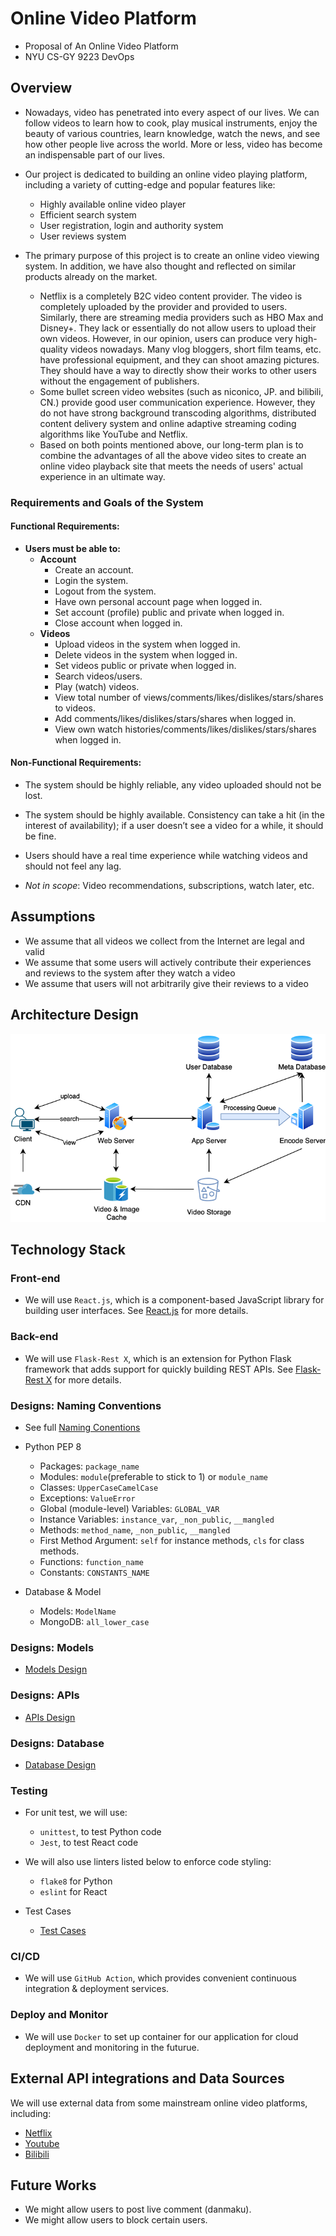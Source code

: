 # Online Video Platform
- Proposal of An Online Video Platform
- NYU CS-GY 9223 DevOps

## Overview
- Nowadays, video has penetrated into every aspect of our lives. We can follow videos to learn how to cook, play musical instruments, enjoy the beauty of various countries, learn knowledge, watch the news, and see how other people live across the world. More or less, video has become an indispensable part of our lives.
- Our project is dedicated to building an online video playing platform, including a variety of cutting-edge and popular features like:
  - Highly available online video player
  - Efficient search system
  - User registration, login and authority system
  - User reviews system
  
- The primary purpose of this project is to create an online video viewing system. In addition, we have also thought and reflected on similar products already on the market. 
  - Netflix is a completely B2C video content provider. The video is completely uploaded by the provider and provided to users. Similarly, there are streaming media providers such as HBO Max and Disney+. They lack or essentially do not allow users to upload their own videos. However, in our opinion, users can produce very high-quality videos nowadays. Many vlog bloggers, short film teams, etc. have professional equipment, and they can shoot amazing pictures. They should have a way to directly show their works to other users without the engagement of publishers. 
  - Some bullet screen video websites (such as niconico, JP. and bilibili, CN.) provide good user communication experience. However, they do not have strong background transcoding algorithms, distributed content delivery system and online adaptive streaming coding algorithms like YouTube and Netflix. 
  - Based on both points mentioned above, our long-term plan is to combine the advantages of all the above video sites to create an online video playback site that meets the needs of users' actual experience in an ultimate way.

### Requirements and Goals of the System

#### Functional Requirements:
- **Users must be able to:**
  - **Account**
    - Create an account.
    - Login the system.
    - Logout from the system.
    - Have own personal account page when logged in.
    - Set account (profile) public and private when logged in.
    - Close account when logged in.
  - **Videos**
    - Upload videos in the system when logged in.
    - Delete videos in the system when logged in.
    - Set videos public or private when logged in.
    - Search videos/users.
    - Play (watch) videos.
    - View total number of views/comments/likes/dislikes/stars/shares to videos.
    - Add comments/likes/dislikes/stars/shares when logged in.
    - View own watch histories/comments/likes/dislikes/stars/shares when logged in.
  
#### Non-Functional Requirements:
- The system should be highly reliable, any video uploaded should not be lost.
- The system should be highly available. Consistency can take a hit (in the interest of availability); if a user doesn’t see a video for a while, it should be fine.
- Users should have a real time experience while watching videos and should not feel any lag.

- *Not in scope*: Video recommendations, subscriptions, watch later, etc.


## Assumptions

- We assume that all videos we collect from the Internet are legal and valid
- We assume that some users will actively contribute their experiences and reviews to the system after they watch a video
- We assume that users will not arbitrarily give their reviews to a video

## Architecture Design

![Architecture Design Diagram](./ArchitectureDesign_resize.png)

## Technology Stack

### Front-end

- We will use `React.js`, which is a component-based JavaScript library for building user interfaces. See [React.js](https://reactjs.org/) for more details.

### Back-end

- We will use `Flask-Rest X`, which is an extension for Python Flask framework that adds support for quickly building REST APIs. See [Flask-Rest X](https://flask-restx.readthedocs.io/en/latest/) for more details.

### Designs: Naming Conventions
- See full [Naming Conentions](NamingConventions.md)

- Python PEP 8
  - Packages: `package_name`
  - Modules: `module`(preferable to stick to 1) or `module_name`
  - Classes: `UpperCaseCamelCase`
  - Exceptions: `ValueError`
  - Global (module-level) Variables: `GLOBAL_VAR`
  - Instance Variables: `instance_var`, `_non_public`, `__mangled`
  - Methods: `method_name`, `_non_public`, `__mangled`
  - First Method Argument: `self` for instance methods, `cls` for class methods.
  - Functions: `function_name`
  - Constants: `CONSTANTS_NAME`

- Database & Model
  - Models: `ModelName`
  - MongoDB: `all_lower_case`

### Designs: Models
- [Models Design](Models.md)

### Designs: APIs
- [APIs Design](APIs.md)

### Designs: Database
- [Database Design](Database.md)

### Testing
- For unit test, we will use:
  - `unittest`, to test Python code
  - `Jest`, to test React code

- We will also use linters listed below to enforce code styling:
  - `flake8` for Python
  - `eslint` for React

- Test Cases
  - [Test Cases](Test.md)

### CI/CD

- We will use `GitHub Action`, which provides convenient continuous integration & deployment services.

### Deploy and Monitor

- We will use `Docker` to set up container for our application for cloud deployment and monitoring in the futurue.

## External API integrations and Data Sources

We will use external data from some mainstream online video platforms, including:

- [Netflix](https://www.netflix.com/)
- [Youtube](https://www.youtube.com/)
- [Bilibili](https://www.bilibili.com/)

## Future Works
- We might allow users to post live comment (danmaku).
- We might allow users to block certain users.
